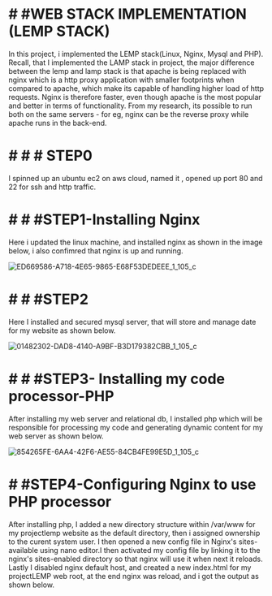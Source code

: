 # # #WEB STACK IMPLEMENTATION (LEMP STACK)
In this project, i implemented the LEMP stack(Linux, Nginx, Mysql and PHP). Recall, that I implemented the LAMP stack in project, the major difference between the lemp and lamp stack is that apache is being replaced with nginx which is a http proxy application with smaller footprints when compared to apache, which make its capable of handling higher load of http requests. Nginx is therefore faster, even though apache is the most popular and better in terms of functionality. From my research, its possible to run both on the same servers - for eg, nginx can be the reverse proxy while apache runs in the back-end.


# # # # STEP0

I spinned up an ubuntu ec2 on aws cloud, named it , opened up port 80 and 22 for ssh and http traffic.

# # # #STEP1-Installing Nginx

Here i updated the linux machine, and installed nginx as shown in the image below, i also confimred that nginx is up and running.

![ED669586-A718-4E65-9865-E68F53DEDEEE_1_105_c](https://user-images.githubusercontent.com/80499748/113030260-44055000-9142-11eb-9a23-a4ff2d67d71d.jpeg)

# # # #STEP2
Here I installed and secured mysql server, that will store and manage date for my website as shown below.

![01482302-DAD8-4140-A9BF-B3D179382CBB_1_105_c](https://user-images.githubusercontent.com/80499748/113030632-ac543180-9142-11eb-80f6-0d672067879a.jpeg)

# # # #STEP3- Installing my code processor-PHP
After installing my web server and relational db, I installed php which will be responsible for processing my code and generating dynamic content for my web server as shown below.

![854265FE-6AA4-42F6-AE55-84CB4FE99E5D_1_105_c](https://user-images.githubusercontent.com/80499748/113030989-048b3380-9143-11eb-83bc-9e5e69b552e2.jpeg)


 # # #STEP4-Configuring Nginx to use PHP processor
 
 After installing php, I added a new directory structure within /var/www for my projectlemp website as the default directory, then i assigned ownership to the curent system user. I then opened a new config file in Nginx's sites-available using nano editor.I then activated my config file by linking it to the nginx's sites-enabled directory so that nginx will use it when next it reloads. Lastly I disabled nginx default host, and created a new index.html for my projectLEMP web root, at the end nginx was reload, and i got the output  as shown below.
 
 
